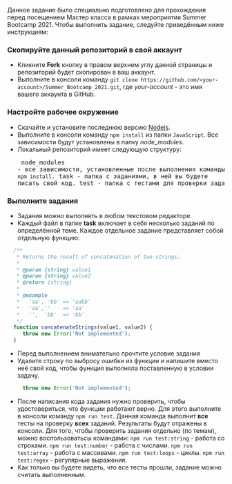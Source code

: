 Данное задание было специально подготовлено для прохождения перед посещением Мастер класса в рамках мероприятия Summer Bootcamp 2021.
Чтобы выполнить задание, следуйте приведённым ниже инструкциям:

### Скопируйте данный репозиторий в свой аккаунт
* Кликните **Fork** кнопку в правом верхнем углу данной страницы и репозиторий будет скопирован в ваш аккаунт.
* Выполните в консоли команду `git clone https://github.com/<your-account>/Summer_Bootcamp_2021.git`, где *your-account* - это имя вашего аккаунта в GitHub.

### Настройте рабочее окружение
* Скачайте и установите последнюю версию [Nodejs](https://nodejs.org/en/download/stable/).
* Выполните в консоли команду `npm install` из папки `JavaScript`. Все зависимости будут установлены в папку *node_modules*.
* Локальный репозиторий имеет следующую структуру: <pre>
    node_modules - все зависимости, установленные после выполнения команды `npm install`.
    task - папка с заданиями, в ней вы будете писать свой код.
    test - папка с тестами для проверки заданий.
</pre>

### Выполните задания
* Задания можно выполнять в любом текстовом редакторе.
* Каждый файл в папке **task** включает в себя несколько заданий по определённой теме. Каждое отдельное задание представляет собой отдельную функцию:
```javascript
  /**
   * Returns the result of concatenation of two strings.
   *
   * @param {string} value1
   * @param {string} value2
   * @return {string}
   *
   * @example
   *   'aa', 'bb' => 'aabb'
   *   'aa',''    => 'aa'
   *   '',  'bb'  => 'bb'
   */
  function concatenateStrings(value1, value2) {
     throw new Error('Not implemented');
  }
```
* Перед выполнением внимательно прочтите условие задания
* Удалите строку по выбросу ошибки из функции и напишите вместо неё свой код, чтобы функция выполняла поставленную в условии задачу.
```javascript
     throw new Error('Not implemented');
```
* После написания кода задания нужно проверить, чтобы удостовериться, что функции работают верно. Для этого выполните в консоли команду `npm run test`.
Данная команда выполнит **все** тесты на проверку **всех** заданий. Результаты будут отражены в консоли.
Для того, чтобы проверить задания отдельно (по темам), можно воспользоватьсы командами:
`npm run test:string` - работа со строками.
`npm run test:number` - работа с числами.
`npm run test:array` - работа с массивами.
`npm run test:loops` - циклы.
`npm run test:regex` - регулярные выражения.
* Как только вы будете видеть, что все тесты прошли, задание можно считать выполненным.